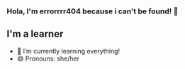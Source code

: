### Hola, I'm errorrrr404 because i can't be found! 👋

## I'm a learner
- 🌱 I’m currently learning everything!
- 😄 Pronouns: she/her
<!--- ⚡ Fun fact:--> 
 
<!--🐦 [twitter][twitter] **|** -->
<!--📷 [instagram][instagram] **|** -->
<!--👔 [linkedin][linkedin]-->

<!--[twitter]: https://twitter.com/itsTanV-->
<!--[instagram]: https://instagram.com/
[linkedin]: https://linkedin.com/in/bradgarropy-->


